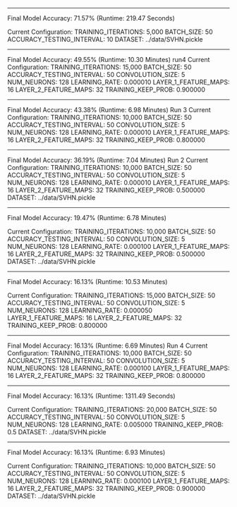 *************************************************
Final Model Accuracy: 71.57% (Runtime: 219.47 Seconds)

Current Configuration:
TRAINING_ITERATIONS: 5,000
BATCH_SIZE: 50
ACCURACY_TESTING_INTERVAL: 10
DATASET: ../data/SVHN.pickle

*************************************************
Final Model Accuracy: 49.55% (Runtime: 10.30 Minutes)
run4
Current Configuration:
TRAINING_ITERATIONS: 15,000
BATCH_SIZE: 50
ACCURACY_TESTING_INTERVAL: 50
CONVOLUTION_SIZE: 5
NUM_NEURONS: 128
LEARNING_RATE: 0.000010
LAYER_1_FEATURE_MAPS: 16
LAYER_2_FEATURE_MAPS: 32
TRAINING_KEEP_PROB: 0.900000


*************************************************
Final Model Accuracy: 43.38% (Runtime: 6.98 Minutes)
Run 3
Current Configuration:
TRAINING_ITERATIONS: 10,000
BATCH_SIZE: 50
ACCURACY_TESTING_INTERVAL: 50
CONVOLUTION_SIZE: 5
NUM_NEURONS: 128
LEARNING_RATE: 0.000010
LAYER_1_FEATURE_MAPS: 16
LAYER_2_FEATURE_MAPS: 32
TRAINING_KEEP_PROB: 0.800000


*************************************************
Final Model Accuracy: 36.19% (Runtime: 7.04 Minutes)
Run 2
Current Configuration:
TRAINING_ITERATIONS: 10,000
BATCH_SIZE: 50
ACCURACY_TESTING_INTERVAL: 50
CONVOLUTION_SIZE: 5
NUM_NEURONS: 128
LEARNING_RATE: 0.000010
LAYER_1_FEATURE_MAPS: 16
LAYER_2_FEATURE_MAPS: 32
TRAINING_KEEP_PROB: 0.500000
DATASET: ../data/SVHN.pickle


*************************************************
Final Model Accuracy: 19.47% (Runtime: 6.78 Minutes)

Current Configuration:
TRAINING_ITERATIONS: 10,000
BATCH_SIZE: 50
ACCURACY_TESTING_INTERVAL: 50
CONVOLUTION_SIZE: 5
NUM_NEURONS: 128
LEARNING_RATE: 0.000100
LAYER_1_FEATURE_MAPS: 16
LAYER_2_FEATURE_MAPS: 32
TRAINING_KEEP_PROB: 0.500000
DATASET: ../data/SVHN.pickle

*************************************************
Final Model Accuracy: 16.13% (Runtime: 10.53 Minutes)

Current Configuration:
TRAINING_ITERATIONS: 15,000
BATCH_SIZE: 50
ACCURACY_TESTING_INTERVAL: 50
CONVOLUTION_SIZE: 5
NUM_NEURONS: 128
LEARNING_RATE: 0.000050
LAYER_1_FEATURE_MAPS: 16
LAYER_2_FEATURE_MAPS: 32
TRAINING_KEEP_PROB: 0.800000


*************************************************
Final Model Accuracy: 16.13% (Runtime: 6.69 Minutes)
Run 4
Current Configuration:
TRAINING_ITERATIONS: 10,000
BATCH_SIZE: 50
ACCURACY_TESTING_INTERVAL: 50
CONVOLUTION_SIZE: 5
NUM_NEURONS: 128
LEARNING_RATE: 0.000100
LAYER_1_FEATURE_MAPS: 16
LAYER_2_FEATURE_MAPS: 32
TRAINING_KEEP_PROB: 0.800000


*************************************************
Final Model Accuracy: 16.13% (Runtime: 1311.49 Seconds)

Current Configuration:
TRAINING_ITERATIONS: 20,000
BATCH_SIZE: 50
ACCURACY_TESTING_INTERVAL: 50
CONVOLUTION_SIZE: 5
NUM_NEURONS: 128
LEARNING_RATE: 0.005000
TRAINING_KEEP_PROB: 0.5
DATASET: ../data/SVHN.pickle


*************************************************
Final Model Accuracy: 16.13% (Runtime: 6.93 Minutes)

Current Configuration:
TRAINING_ITERATIONS: 10,000
BATCH_SIZE: 50
ACCURACY_TESTING_INTERVAL: 50
CONVOLUTION_SIZE: 5
NUM_NEURONS: 128
LEARNING_RATE: 0.000100
LAYER_1_FEATURE_MAPS: 16
LAYER_2_FEATURE_MAPS: 32
TRAINING_KEEP_PROB: 0.900000
DATASET: ../data/SVHN.pickle

